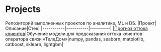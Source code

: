 # Projects
Репозиторий выполненных проектов по аналитике, ML и DS.
|Проект|Описание|Стек|
|-----------|-----------|----------|
|[Прогноз оттока клиентов](https://github.com/ekaterina-yogakate/Projects/blob/main/ТелеДом/Teledom.ipynb)|Обучение модели для предсказания оттока клиентов оператора связи «ТелеДом»|numpy, pandas, seaborn, matplotlib, catboost, sklearn, lightgbm|
